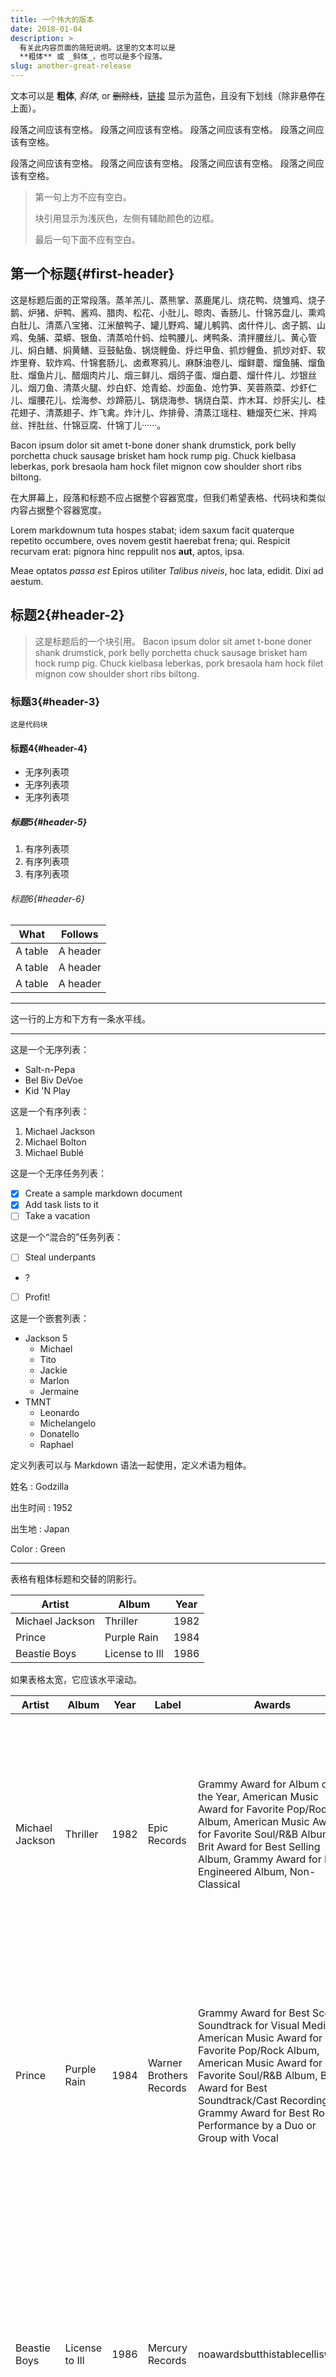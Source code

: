 ```yaml
---
title: 一个伟大的版本
date: 2018-01-04
description: >
  有关此内容页面的简短说明。这里的文本可以是
  **粗体** 或 _斜体_，也可以是多个段落。
slug: another-great-release
---
```


文本可以是 **粗体**, _斜体_, or ~~删除线~~，[链接](https://github.com) 显示为蓝色，且没有下划线（除非悬停在上面）。

段落之间应该有空格。 段落之间应该有空格。 段落之间应该有空格。 段落之间应该有空格。

段落之间应该有空格。 段落之间应该有空格。 段落之间应该有空格。 段落之间应该有空格。

> 第一句上方不应有空白。
>
> 块引用显示为浅灰色，左侧有辅助颜色的边框。
>
> 最后一句下面不应有空白。

## 第一个标题{#first-header}

这是标题后面的正常段落。蒸羊羔儿、蒸熊掌、蒸鹿尾儿、烧花鸭、烧雏鸡、烧子鹅、炉猪、炉鸭、酱鸡、腊肉、松花、小肚儿、晾肉、香肠儿、什锦苏盘儿、熏鸡白肚儿、清蒸八宝猪、江米酿鸭子、罐儿野鸡、罐儿鹌鹑、卤什件儿、卤子鹅、山鸡、兔脯、菜蟒、银鱼、清蒸哈什蚂、烩鸭腰儿、烤鸭条、清拌腰丝儿、黄心管儿、焖白鳝、焖黄鳝、豆鼓鲇鱼、锅烧鲤鱼、烀烂甲鱼、抓炒鲤鱼、抓炒对虾、软炸里脊、软炸鸡、什锦套肠儿、卤煮寒鸦儿、麻酥油卷儿、熘鲜蘑、熘鱼脯、熘鱼肚、熘鱼片儿、醋烟肉片儿、烟三鲜儿、烟鸽子蛋、熘白蘑、熘什件儿、炒银丝儿、烟刀鱼、清蒸火腿、炒白虾、炝青蛤、炒面鱼、炝竹笋、芙蓉燕菜、炒虾仁儿、熘腰花儿、烩海参、炒蹄筋儿、锅烧海参、锅烧白菜、炸木耳、炒肝尖儿、桂花翅子、清蒸翅子、炸飞禽。炸汁儿、炸排骨、清蒸江瑶柱、糖熘芡仁米、拌鸡丝、拌肚丝、什锦豆腐、什锦丁儿······。



Bacon ipsum dolor sit amet t-bone doner shank drumstick, pork belly porchetta chuck sausage brisket ham hock rump pig. Chuck kielbasa leberkas, pork bresaola ham hock filet mignon cow shoulder short ribs biltong.

在大屏幕上，段落和标题不应占据整个容器宽度，但我们希望表格、代码块和类似内容占据整个容器宽度。

Lorem markdownum tuta hospes stabat; idem saxum facit quaterque repetito
occumbere, oves novem gestit haerebat frena; qui. Respicit recurvam erat:
pignora hinc reppulit nos **aut**, aptos, ipsa.

Meae optatos *passa est* Epiros utiliter *Talibus niveis*, hoc lata, edidit.
Dixi ad aestum.

## 标题2{#header-2}

> 这是标题后的一个块引用。 Bacon ipsum dolor sit amet t-bone doner shank drumstick, pork belly porchetta chuck sausage brisket ham hock rump pig. Chuck kielbasa leberkas, pork bresaola ham hock filet mignon cow shoulder short ribs biltong.

### 标题3{#header-3}

```
这是代码块
```

#### 标题4{#header-4}

* 无序列表项
* 无序列表项
* 无序列表项

##### 标题5{#header-5}

1. 有序列表项
2. 有序列表项
3. 有序列表项

###### 标题6{#header-6}

| What      | Follows         |
|-----------|-----------------|
| A table   | A header        |
| A table   | A header        |
| A table   | A header        |

----------------

这一行的上方和下方有一条水平线。

----------------

这是一个无序列表：

* Salt-n-Pepa
* Bel Biv DeVoe
* Kid 'N Play

这是一个有序列表：

1. Michael Jackson
2. Michael Bolton
3. Michael Bublé

这是一个无序任务列表：

- [x] Create a sample markdown document
- [x] Add task lists to it
- [ ] Take a vacation

这是一个“混合的”任务列表：

- [ ] Steal underpants
- ?
- [ ] Profit!

这是一个嵌套列表：

* Jackson 5
  * Michael
  * Tito
  * Jackie
  * Marlon
  * Jermaine
* TMNT
  * Leonardo
  * Michelangelo
  * Donatello
  * Raphael

定义列表可以与 Markdown 语法一起使用，定义术语为粗体。

姓名
: Godzilla

出生时间
: 1952

出生地
: Japan

Color
: Green


----------------

表格有粗体标题和交替的阴影行。

| Artist            | Album           | Year |
|-------------------|-----------------|------|
| Michael Jackson   | Thriller        | 1982 |
| Prince            | Purple Rain     | 1984 |
| Beastie Boys      | License to Ill  | 1986 |

如果表格太宽，它应该水平滚动。

| Artist            | Album           | Year | Label       | Awards   | Songs     |
|-------------------|-----------------|------|-------------|----------|-----------|
| Michael Jackson   | Thriller        | 1982 | Epic Records | Grammy Award for Album of the Year, American Music Award for Favorite Pop/Rock Album, American Music Award for Favorite Soul/R&B Album, Brit Award for Best Selling Album, Grammy Award for Best Engineered Album, Non-Classical | Wanna Be Startin' Somethin', Baby Be Mine, The Girl Is Mine, Thriller, Beat It, Billie Jean, Human Nature, P.Y.T. (Pretty Young Thing), The Lady in My Life |
| Prince            | Purple Rain     | 1984 | Warner Brothers Records | Grammy Award for Best Score Soundtrack for Visual Media, American Music Award for Favorite Pop/Rock Album, American Music Award for Favorite Soul/R&B Album, Brit Award for Best Soundtrack/Cast Recording, Grammy Award for Best Rock Performance by a Duo or Group with Vocal | Let's Go Crazy, Take Me With U, The Beautiful Ones, Computer Blue, Darling Nikki, When Doves Cry, I Would Die 4 U, Baby I'm a Star, Purple Rain |
| Beastie Boys      | License to Ill  | 1986 | Mercury Records | noawardsbutthistablecelliswide | Rhymin & Stealin, The New Style, She's Crafty, Posse in Effect, Slow Ride, Girls, (You Gotta) Fight for Your Right, No Sleep Till Brooklyn, Paul Revere, Hold It Now, Hit It, Brass Monkey, Slow and Low, Time to Get Ill |

----------------

代码片段 `var foo = "bar";` 可以内联显示。

也可以像这样, `this should vertically align` ~~`with this`~~ ~~and this~~.

代码也可以显示在块元素中。

```
foo := "bar";
bar := "foo";
```

代码还可以使用语法高亮显示。

```go
func main() {
  input := `var foo = "bar";`

  lexer := lexers.Get("javascript")
  iterator, _ := lexer.Tokenise(nil, input)
  style := styles.Get("github")
  formatter := html.New(html.WithLineNumbers())

  var buff bytes.Buffer
  formatter.Format(&buff, style, iterator)

  fmt.Println(buff.String())
}
```

```
长的单行代码块不应换行。 如果它们太长，它们应该水平滚动。 这一行应该足够长来证明这一点。从前有座山，山上有座庙，庙里有个老和尚，老和尚在给小和尚讲故事，故事讲的是从前有座山，山上有座庙，庙里有个老和尚，老和尚在给小和尚讲故事······
```

表格单元格内的内联代码仍然应该是可区分的。

| Language    | Code               |
|-------------|--------------------|
| Javascript  | `var foo = "bar";` |
| Ruby        | `foo = "bar"{`      |

----------------

小图片应以其实际尺寸显示。

![](https://placekitten.com/g/300/200/)

大图片应缩小并适配内容容器。

![](https://placekitten.com/g/1200/800/)

## 组件{#components}

### 提示{#alerts}

{{< alert >}} 这是一个提示。{{< /alert >}}
{{< alert title="Note:" >}} 这是一个带标题的提示。{{< /alert >}}
{{< alert type="success" >}} 这是一个“successful”类型的提示。{{< /alert >}}
{{< alert type="warning" >}} 这是一个“warning”类型的提示！{{< /alert >}}
{{< alert type="warning" title="Warning!" >}} 这是一个带标题的“warning”类型的提示！{{< /alert >}}


## 调配{#sizing}

在此处添加一些部分以查看目录的外观。Bacon ipsum dolor sit amet t-bone doner shank drumstick, pork belly porchetta chuck sausage brisket ham hock rump pig. Chuck kielbasa leberkas, pork bresaola ham hock filet mignon cow shoulder short ribs biltong.

### 可用参数{#parameters-available}

Bacon ipsum dolor sit amet t-bone doner shank drumstick, pork belly porchetta chuck sausage brisket ham hock rump pig. Chuck kielbasa leberkas, pork bresaola ham hock filet mignon cow shoulder short ribs biltong.

### Using pixels{#using-pixels}

Bacon ipsum dolor sit amet t-bone doner shank drumstick, pork belly porchetta chuck sausage brisket ham hock rump pig. Chuck kielbasa leberkas, pork bresaola ham hock filet mignon cow shoulder short ribs biltong.

### Using rem{#using-rem}

Bacon ipsum dolor sit amet t-bone doner shank drumstick, pork belly porchetta chuck sausage brisket ham hock rump pig. Chuck kielbasa leberkas, pork bresaola ham hock filet mignon cow shoulder short ribs biltong.

## Memory{#memory}

Bacon ipsum dolor sit amet t-bone doner shank drumstick, pork belly porchetta chuck sausage brisket ham hock rump pig. Chuck kielbasa leberkas, pork bresaola ham hock filet mignon cow shoulder short ribs biltong.

### RAM to use{#ram-to-use}

Bacon ipsum dolor sit amet t-bone doner shank drumstick, pork belly porchetta chuck sausage brisket ham hock rump pig. Chuck kielbasa leberkas, pork bresaola ham hock filet mignon cow shoulder short ribs biltong.

### More is better{#more-is-better}

Bacon ipsum dolor sit amet t-bone doner shank drumstick, pork belly porchetta chuck sausage brisket ham hock rump pig. Chuck kielbasa leberkas, pork bresaola ham hock filet mignon cow shoulder short ribs biltong.

### Used RAM{#used-ram}

Bacon ipsum dolor sit amet t-bone doner shank drumstick, pork belly porchetta chuck sausage brisket ham hock rump pig. Chuck kielbasa leberkas, pork bresaola ham hock filet mignon cow shoulder short ribs biltong.



```
这是页面上的最后一个元素，下面不应有边距。
```
